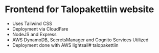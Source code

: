 # Frontend for Talopakettiin website

* Uses Tailwind CSS
* Deployment via CloudFare
* NodeJS and Express
* AWS DynamoDB, SecretsManager and Cognito Services Utilized
* Deployment done with AWS lightsail# talopakettiin
